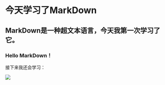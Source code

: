 # 今天学习了MarkDown
## MarkDown是一种超文本语言，今天我第一次学习了它。
### Hello MarkDown！
接下来我还会学习：

![](https://qgt-style.oss-cn-hangzhou.aliyuncs.com/newcoursep4/g1/g1-2-2/tenor.gif)
